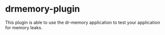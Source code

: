 drmemory-plugin
===============

This plugin is able to use the dr-memory application to test your application for memory leaks. 
